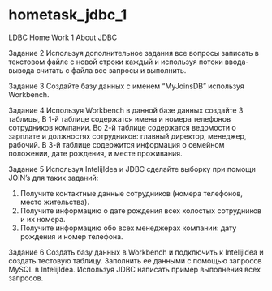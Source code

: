 # hometask_jdbc_1
LDBC Home Work 1 About JDBC


Задание 2 
Используя дополнительное задания все вопросы записать в текстовом файле с новой строки каждый 
и используя потоки ввода-вывода считать с файла все запросы и выполнить. 

Задание 3 
Создайте базу данных с именем “MyJoinsDB” используя Workbench. 

Задание 4 
Используя Workbench в данной базе данных создайте 3 таблицы, 
В 1-й таблице содержатся имена и номера телефонов сотрудников компании. 
Во 2-й таблице содержатся ведомости о зарплате и должностях сотрудников: главный директор, менеджер, рабочий. 
В 3-й таблице содержится информация о семейном положении, дате рождения, и месте проживания. 

Задание 5 
Используя IntelijIdea и JDBC cделайте выборку при помощи JOIN’s для таких заданий: 
1) Получите контактные данные сотрудников (номера телефонов, место жительства). 
2) Получите информацию о дате рождения всех холостых сотрудников и их номера. 
3) Получите информацию обо всех менеджерах компании: дату рождения и номер телефона.

Задание 6
Создать базу данных в Workbench и подключить к IntelijIdea и создать тестовую таблицу. Заполнить ее данными с помощью запросов MySQL в IntelijIdea. Используя JDBC написать пример выполнения всех запросов.
